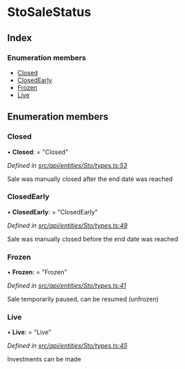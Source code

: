 # StoSaleStatus

## Index

### Enumeration members

* [Closed](stosalestatus.md#closed)
* [ClosedEarly](stosalestatus.md#closedearly)
* [Frozen](stosalestatus.md#frozen)
* [Live](stosalestatus.md#live)

## Enumeration members

### Closed

• **Closed**: = "Closed"

_Defined in_ [_src/api/entities/Sto/types.ts:53_](https://github.com/PolymathNetwork/polymesh-sdk/blob/959efb76/src/api/entities/Sto/types.ts#L53)

Sale was manually closed after the end date was reached

### ClosedEarly

• **ClosedEarly**: = "ClosedEarly"

_Defined in_ [_src/api/entities/Sto/types.ts:49_](https://github.com/PolymathNetwork/polymesh-sdk/blob/959efb76/src/api/entities/Sto/types.ts#L49)

Sale was manually closed before the end date was reached

### Frozen

• **Frozen**: = "Frozen"

_Defined in_ [_src/api/entities/Sto/types.ts:41_](https://github.com/PolymathNetwork/polymesh-sdk/blob/959efb76/src/api/entities/Sto/types.ts#L41)

Sale temporarily paused, can be resumed \(unfrozen\)

### Live

• **Live**: = "Live"

_Defined in_ [_src/api/entities/Sto/types.ts:45_](https://github.com/PolymathNetwork/polymesh-sdk/blob/959efb76/src/api/entities/Sto/types.ts#L45)

Investments can be made

